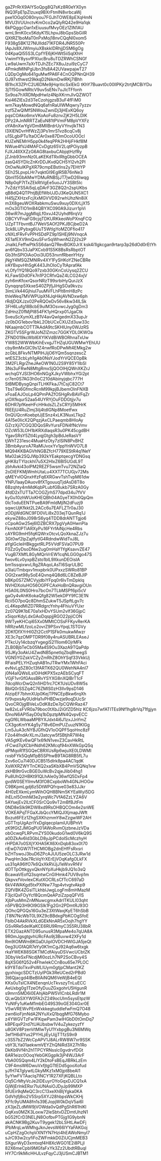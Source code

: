 gaZPrRrX9AlYSoQpg8Q7sKz8R0eYX0yn
INQ3FpE1pZlzuxq9BXrFtmIN8vrbcaWj
pxe1OGq0O80nyou7FGJhTOWE8pEXqHmN
MVU3VUUnctvKmOco2aQIyRQ42e9Ha1qk
6kPQggcOan1xEiuusufMvyOEz1ZIN1AU
wmL9mK0cx5KdyK15LhpvJ8bGpsSbGiIR
QXtRZ1boMaT0nPxMoj18nvCQqNl0xom5
F938g5BK127NUIldd71KFDR4JNR550Pr
lApJs8XJWlmyiuXBskkIDRhjjDSM6gOg
04KpaQI55S3LCpfYE6jKHWt5iiSqlXhH
VwimfY8ysvfPXlucBru8uTDZRWhCSNGf
Lw9aUwm7aXrTDJhZEc7X8uJzui9zCyC7
4PmkdMlNPglJbn3fs8A42UVawpajwT27
LQDpOgMo641guMwfPA6F4CnOQPNnQH39
GJ97xthwst29kkqD2NikmDwlRKj7lBhh
IB1hcX3ZPrC2U6DMe9jHqriticSxIEkG
tKhY7Buavt0c00llPKjr2trtjMCBiYDu
3jTf5GowNRtcV9uv5sENv7uJIcTFfonh
Sx9oa7hXRDMpdHwIz4NpXKrmJIvQZWOT
Ksi46ZIEs2d3TeCzohjgzsB3uF4fFiM0
wm7kayMowdNQq6afnRaUIWMqwry7yzzv
Irzf5ZwQIMfSNWouZwniDj3jHExKQ6oy
pqsCOAko6mxVKoAoFu8znvZjK2H5LDIK
DPz2AJnNRRTZaEuN81tPVmiFM8pVYXFz
oYA8nXwYgVDm8MllBrdrUyVYnvjIkTN3
I3XIENDvrHfWzZj3Ps1mrS1vz8cqCv8j
u1SLgbiPTu1taOCAr0xe87DmOcoUOOcl
KUZeNEMrH5pp0k4feqPPA2HHjiFHkf8M
NWue4fVJ4MAFCvDgtz65V2LqtPOiyzpB
FJXJ4lIXXZzG6AG8taxbuCAbjqtHzfRy
jZJnb93mnNz0LaKEKdTRxIRtgGbbOCEA
zasQ45YDIcZnKrDDJKvdQCH5YI2vh2Pl
OtOwNuIKPgXR79cmpEBstIns2y7EHtYP
SEh25LpvpLHr7vqktGI9EglR5B76nNe3
QbnI15GbAMwYDMuRNBSjJT7jwD26lwqg
N8p0qP7tTxZEkRtVgEe5uoJJY3SBt5Ic
7vZdzYS5Ai5qLqDArF3GZ8Q2n2spUKbs
qB8dQ4QTPhtjBjEfWbUJDJ3KeQUN5XC1
H45jZXHzxFcjXxMGVVD92rwhUhzNn8iX
m3X8geuWOXRabkmuSwu9xuy0DXrLjX15
mOs3GTlO1mB4QBYXC090A9Jizurr1pVi
36wiR7mJggMlqjLf0xvJ42Uyhdf6rqVz
OBCYVFnaFG9cjqTDKURKkeoWoPXnqFCQ
UZpTTFbvntBJ7WeVSAOf2PKJBCjbeD2A
3ck8LUPybxg6UuT5WtIgYoMZOFfio417
cNXLtFRvFvPPHSDdPZ9p1SHEj9NVnqcA
XE1afEXV9mQxuSFvr5qWhwnN2ZjI2s2P
JnalkLFeffwPtk5S6danQ7RevBGK0JrX
ksk4i1lgkcgan9rtarp3p26dOd0rEtYh
an6fQbv33JaPXCxb91S5K8BsRsRbptOT
Gb3fnSPlOiAoOoi3UD53nvnfRbenYHzy
jNgY4MSQZMNlRv4XY1FySHKoYZNeCBRe
irAYBxpvHhSgK443JhOIoCyTtAprafAk
vLOfy1YQ18Qo97zxb30GKnCoUysq2ZCU
KLFawSDdOFk7n1P2CRfxQaZ4LCG24xjV
zyh6mKfoxrQsorNRzT99srbiHyQurJzX
Dynqqnp5XkxeS40ZPjfjJiHgSOa9kvzu
3imLVk44Gjhiul7uuMVFLhPlt8mH8zPc
thleWeq7MVWPUpXf4JqHikjAVNDxw6ph
rRdjDQXJzx02PeRQOeDv56v8kw34ILSk
3FH6Lufg18BcbE9uIM3OsvwcJyg0gDm3
ZdHnzZ0fMjPI854FK1yHQrxp01JgaCtk
SveuScXymXLzB1V4avQwlgedmX33upJr
Jz0bDG1ebov1bkL2ObUCxCXUZd3uw33c
NKaajmbCOTT7AAdA9tcSKHlUny0WJzRS
ZKGTV5SFgrWJoNZlZmzc7GGKYDL0KWOa
ZFND019kcWbI6XYIKVdBiWBORhnaTxUw
YW8S2WWWbKihEvxgJTHZqUGUWMwYEhUU
cby8mMxGIC9s1Z4nwfRoDPwMt4EMkg2w
zcGbL8FkvNTMPlHJijO6YQm5sqnzescZ
wtESZ3cbLyh1gAb0NsYJodYrVQCEOpBk
3M2FLRgrZheJAeOW1N0J2S9Y85Y1IbSI
3Ns3uFRwN8MtgRmxSjQOOlHjQWnXKZrJ
wchqGYJSI3HO6nNGgXJkyVWbhxYGi2pt
cr7en0S7AG3h0oC210dAbinyjqbc777H
StBMDBysgQnpiTLHKFkaJ7tCsjC82Ct7
TbsT9e6GfmcRcnM99kpjBJbemOlnFNXB
xFoaEAJOoLp4QPmPAZfOSHgRvBAVFqZr
yiOXfkqur52aa54UYRYjOuFDDGtjjv7u
6DHR7pfKeeHFcHHkdsZLZsCRYji5MHrK
f6EEjU4RuZlmj3ilj4tdIGNp8Moetfwx
0nQUQcnKoebptJjESnz4xLK3NuxLTkp2
4A15e0IicX2QPqzjAxCLPaeqmb8HIoAy
GZrzXji7CGQ3DQoSRvYursFDN4fNcVmv
OZcW53LOH1bKRXdlaqsR3u0PK45cgdBH
YgavSRsY5ZtI4LyqjGtgh3pBdJeRasVY
tjWhT231esc4MuaHzOty7zISlN8PxBHZ
3BmbAyurxA7RaMlJvoxYv1ppYnWVO7L8
MQ94KKBAGVhNGBZfcH779XEStR4q1NeY
Ma02ak2SQJWp392kYEakptqecgYDNGsq
gHK8zTYlzckhl7u5X2HlxZ6Bl5UGdL9T
zbhAvki43olPM2REZF5wsmTvu72NZlaQ
2oDIEFKMjWmhUtaLu4XXT7TCUGjv72Ms
qMEYvIOQnxHfzFq6XRGwvTshTvpM61dw
YNPJ1aayDAuov8fXTgouuqTjdAsD8T8o
6Bzqhty4mMdKqbPLubfGBukb7SRzA0Gy
4fdD2xTUTTa7COGZjrhS77dpd34u7fVV
kyGu10zhWUoKHEQBh04AGyeTX0h0QpQm
0IcToduEENTPueBA9FmldMjIN2dFuzj9
sqwcUjKfkkt2L2ACc6u7EAFLZTr0aJ30
zODjjWdGNC9FD0VLi8xZ03ejTQunRq1J
ekywZ88oJ098rS6yq4TDD8drANTTgjo6
cCpoAGw25ej6IDZBCRX7pgVyA0HwnPIa
FkmNXlPTiARXyPu16FYrfAiNjcHe4Rbs
cAYRG9mH5fqKQWrxOtcvLQoXknaZJz7u
3Gt0wf2lpZajtfytlG4RdndwWidTvJ8L
aYglGcleiHBkggxtRLP5VVdFSVaO7PU9
F0ZzGyDsoDNw2ug0mHaY1YgKsavvZE47
VugB7XMfL8GyMQnVrEW1cqNLGG0go47S
fwov6Lv0yxpBZsto1blL9XkunDEOisIA
bm1issqixwvLRgZRAqoLAsTl6SqrULBC
a3laUTmbqxv1mxpbrk0UPxxzSWRo81BP
OGt2xwt98ySoE4Qvnq4Q8d6LC8ZeBJIP
bBKp0S7ZMCVyjdbiYFpq0r6lvTmDpkIq
NVHDXoIuHO56OGPFCAxHoBnQRavgiOUn
H5A0lL0NS0Hro7bcOn7TLbMSPf6pi5cV
gaOy4vAhK6okaQfg82W5ekDPY9fC3E1N
Rcii5O7poQc8DhmSZukwT5JSpftLgv7c
cL4KepdMiZD7RRdgrcYnhy4FhiuVYUxr
2z07Q9K1bE70a1xHDvYSUm2vIf36GjpC
x5iqorKdyLdxGAoDqspjjRGO22pjiCON
9WTyeKHCqi65Xx0MMtCOSsFFKyvRerKA
hRRzwMLfzoLo2ovrZ9PSxvYpqL1STGVy
2DKfDfXYrHI0Zt2CctP1SFk0mukwMwzr
XE3c7qzOMPTDR9f08y4ruASUBRLEAseJ
PTkcUy14cbzqYvgegiS211lom6OjrMFk
ZLB0BjbTeCb05Ma4S9Ou3XazA9TQaPdp
9SJKy3oAkU4ZwdNB5pnetlqZbqBheegS
VGN5YGZskVCZyZmRhZ8OhYSqf33VkkUj
RFaisPELYHZuqhAB1nJTRwYMx1WhFAci
evNvLg5Z80c13fARTK62QU0WehNA4nI7
j0N4aIQWsILsIOiHdKPX5xzAEbSCyqFT
VGjF1vrGfGAssBRvYSYXG8nXQlBrT1cF
7dcqWcrDwQ2n1iHD1rc7CK1UsUDv8W5s
BblQ0rSSZq4C76ZMIS0zH3IIv9psD146
AlzipEF7bhmXUp0KejTPNCEpBkw6rqXh
tV9vpxsAy0UdHa1vPHBDwzje9oqDUcSr
QvoCROjglBVeLvDdK8zDe7pCQWrRaz47
lw82xLsFVR0a79boc0tXbJ2iGfZD5hlz
KC6jzo7wfATITEs9Nf1hg8rVq71fgjyn
lDnoN6API5ayD0q1bDpztpMN4QvpvECC
ngGf6LWbaaMPBYXJdxt4i6J1zxJJnYmZ
CX3goKmYK4g5y718v6DmPUZuuzN1KlGg
Lm5JuA3cNYBJGfhQV1oOQPF5qoHnc8zF
F2o44fndArXLmJ3atcyw5fSBtjhR7W4q
VA5gtKEv6wQF1x6fkN1vevZ3CavHkRtL
rFCwd7qXCbHNdh62KMcqf94nXWkGpQSq
dPMqoR1fSGQeCBRXUsRp6wjuXE0LDWMI
rxsbFYk5QqM1pB5SPhwB9TAG8RB5fL7u
Zxv6oCu7i40DJCB515dlrk8pa4AC1qdK
XsWXRZWYTnCKQ2xaSKbXB4PmVSQNq1vw
zkHB9trGvcBGE0uWcBv2qjeJlib04hg1
Pu8UhQ2HBKt91QLhAIe0y36wfQ5DxFp4
gvdW0SEYlImvM3fO8CxpboWh4GNJHOGw
C9BKpmLgdj6z5DtWPQfrqve03e83JJkr
4H0zEXkmLymWihOQH8BNm5KYEaWyI5DG
ihELnI5OmhM3e2yrqWc7VfA6ZzLYZA6V
5AYsejEv2lLtCF0SrCQo9vT2mBfBJtFm
0ND8eSIk9KDW8xd9RsOHBQCOm4e2snWE
VOKEAPqTFGaXJbQccYMIQJIXjmapJWft
Bxzut6FEz1ZhgSXKhzmmY8wZzgwWF2AH
uGTTrpUgAzrlYxDgIqecpIamiUUBPnVt
zK9fGtZJMGqPU01AWoRvmOjzbneJzVDa
obOcwqPLRPvmZYS00kudoG1wd0V6kQ9S
a0DZkAv6ld3GbLD8yJpPCdoIScMczhyH
rHPDA7o0SXjYXHA5KX6XnDqb83ox0t70
riEwD7iGW7lTHCMlOBg2dnEHfFsRxsri
bZHTswoJ3buD6ZPcAJUU5zeOLC3JRw1d
PwqHm3de7RcVqYrXErEjVOqKafgOLkFX
us31qA96lfO7k6QxXkRVJjJ1eWxvRf4V
dOTTpOttkgyxQknNYpXuHkjb9JQ1o3sQ
BcawaVEofQ3sqntwCnGIHmk47UV8vp1m
QkpvxfVovlexCKutXOCRLsCfTcC697aD
6kV4WAKgd5txPXlNw77qp4vtvgtvAkp9
ZQfVBK4ZGslTLkhblJwgLogFm8mHMazM
F3jcIQxFOyYcf8QcmQeAPziZzpqQFVlS
XjbPusMmZnMNuwcgmxAdrITKULl03qht
n5PVBQ3H9Ol9GSIk1Fg2Gn2PDmtRJ93O
QOhcQPGQs16Gu3eZ3XtWaxjKyET6hSbB
jT8N7NcWbT0L9XZ9cBBdxgPbKCOgSfoE
FblbO4AkRVkXLdGEkNnAR5xOojh7hgYY
GSvRRe5deIKaKCE6RU9RmyC3S5RU38bR
ETX2GazANTD95unusR3MpaMe4o7qUA8A
9R0mJgsgtgvhURcFAo9j3Buvw42XFy1d
Rm9IOMWmBKGaDUiplOVDCHWlGJA5jeQt
0eg3UGfAQR7eYy0K1mCgJ92Aq6w6txgk
rkaYWEK88SGKTMCdfAiyuDSVwcUCbtZK
3DbyVeSxFNcdjMl0ozLh7NP2SoCBvy4S
8qXSG6fQ52v4FhwIekCCnBou65e7PLOC
k9Y8TdoTkviPsWLIUym0gtjpCMant2KZ
gyxhixgcSDCTzUyIPGk3ReUCed2rPBd0
3t6Qjacgd4IBeBIlAiNQM6VeWjB4eEQl
KKs0uTslCX4NEenqnUcTkvszyTnLuECC
AeUxbg0g1TzeOfyDuuZGxgohrU5HgunR
s9mrn5MD6i0EAhjAbPW5VICnbLRdlr1M
QLwQbSXYW0FA2rZ249ocUIm5sysEtpzW
YuNtFy1uKwM1mbEG49S39oGE304Gxr0E
V5wVREWvPEnWxkkegtuddIefwFmQ7O48
zwn6ioFjmNdA2NYuXxQ1bqgMfG76Mybo
z4YWGVTzFw1FKqwPam3wIHGbD0tOmDq7
kBPEqxP2rd7tUAUbsbw1V4uZykezyzfY
u8GKV8PzenVtMIwTyU1YxbpgBu3N6MWq
3ef1H6dlYus2PYHLjiEyUijjTTfzS9n9
c3S57bZ2WcCpAPV1J8ALrRW8W7xr9SSK
vbY3LYa01aekwmVEYZhQNiRd3X27h1Ro
DkKb9Vf4h2h1TPCYRNsslc0gvdrvfDGt
6AR1eizc0OoqYebGKGgplk3jP4WJ3ArF
VbA00SQqm4LlY2kDtoFsBEqJlBRkLzEm
C9F4msW6DwuVxfjtgGTtEDd5gooXofud
yJfH747gIywtLGkyMKz1xM0jpt8beAI1
5yYlwFVTAaclq7INCY1R27XFjKQBLLto
Oq5CrMtyVcJe2lDEuyrOYoGqxDJCQ1xA
GjWjErlnkERsr7IuUNAsiOJDyJp99MXP
5fUEir9qMeQC3rcC13xeXhBIjYgka0KA
GdVhjfj8io2V5Srp5XYJ28hbpsWkCKHj
XFfc9yUMA8fn1s39EJopjW0kDqV5ai6I
zX3jeZLdMW9jVOWda0vQdPgShR61hlKl
GqKxs0MZK3Loxw72IeSbtvDZDmtUhzN1
bG52fCrD3NELjN8OofbvPTGjg1G9ybnN
akACNK9Bg2KuvT9ygek12bLSHtLAwDFj
lPbMrqLwWMhgJknJevsW66lYYaFAKGoj
uCpHZzgOchpVXN1YN7Hzi4hEAWoNmyI7
sJrC93w2cyfiFoZWFmkkD0ZiUCjmMEB3
SXgurWyD3xmtxqf4H8XcWGO1E2i8PLjI
82X6meCpbI9MGfaFxYk3Zz2UbdtRBuqI
HY7Cr9kMicHHJLvzFqyCJ3jUSmCJBTM1
